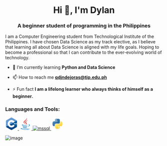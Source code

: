 <h1 align="center">Hi 👋, I'm Dylan</h1>
<h3 align="center">A beginner student of programming in the Philippines</h3>

I am a Computer Engineering student from Technological Institute of the Philippines. I have chosen Data Science as my track elective, as I believe that learning all about Data Science is aligned with my life goals. Hoping to become a professional so that I can contribute to the ever-evolving world of technology.

- 🌱 I’m currently learning **Python and Data Science**

- 📫 How to reach me **qdjndejoras@tip.edu.ph**

- ⚡ Fun fact **I am a lifelong learner who always thinks of himself as a beginner.**

<h3 align="left">Languages and Tools:</h3>
<p align="left"> <a href="https://www.w3schools.com/cpp/" target="_blank" rel="noreferrer"> <img src="https://raw.githubusercontent.com/devicons/devicon/master/icons/cplusplus/cplusplus-original.svg" alt="cplusplus" width="40" height="40"/> </a> <a href="https://www.java.com" target="_blank" rel="noreferrer"> <img src="https://raw.githubusercontent.com/devicons/devicon/master/icons/java/java-original.svg" alt="java" width="40" height="40"/> </a> <a href="https://www.microsoft.com/en-us/sql-server" target="_blank" rel="noreferrer"> <img src="https://www.svgrepo.com/show/303229/microsoft-sql-server-logo.svg" alt="mssql" width="40" height="40"/> </a> <a href="https://www.python.org" target="_blank" rel="noreferrer"> <img src="https://raw.githubusercontent.com/devicons/devicon/master/icons/python/python-original.svg" alt="python" width="40" height="40"/> </a> </p>

![image](https://gifdb.com/images/high/cool-cat-got-data-joyw9i4veeri3p0d.gif)